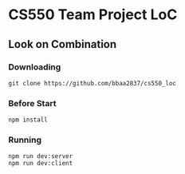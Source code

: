 # CS550 Team Project LoC
## Look on Combination

### Downloading
```
git clone https://github.com/bbaa2837/cs550_loc
```

### Before Start
```
npm install
```

### Running
```
npm run dev:server
npm run dev:client
```